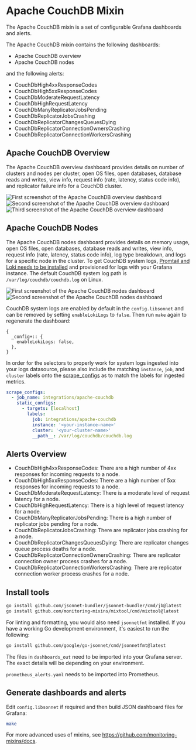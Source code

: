 # Apache CouchDB Mixin

The Apache CouchDB mixin is a set of configurable Grafana dashboards and alerts.

The Apache CouchDB mixin contains the following dashboards:

- Apache CouchDB overview
- Apache CouchDB nodes

and the following alerts:

- CouchDbHigh4xxResponseCodes
- CouchDbHigh5xxResponseCodes
- CouchDbModerateRequestLatency
- CouchDbHighRequestLatency
- CouchDbManyReplicatorJobsPending
- CouchDbReplicatorJobsCrashing
- CouchDbReplicatorChangesQueuesDying
- CouchDbReplicatorConnectionOwnersCrashing
- CouchDbReplicatorConnectionWorkersCrashing

## Apache CouchDB Overview

The Apache CouchDB overview dashboard provides details on number of clusters and nodes per cluster, open OS files, open databases, database reads and writes, view info, request info (rate, latency, status code info), and replicator failure info for a CouchDB cluster.

![First screenshot of the Apache CouchDB overview dashboard](https://storage.googleapis.com/grafanalabs-integration-assets/apache-couchdb/screenshots/overview_1.png)
![Second screenshot of the Apache CouchDB overview dashboard](https://storage.googleapis.com/grafanalabs-integration-assets/apache-couchdb/screenshots/overview_2.png)
![Third screenshot of the Apache CouchDB overview dashboard](https://storage.googleapis.com/grafanalabs-integration-assets/apache-couchdb/screenshots/overview_3.png)

## Apache CouchDB Nodes

The Apache CouchDB nodes dashboard provides details on memory usage, open OS files, open databases, database reads and writes, view info, request info (rate, latency, status code info), log type breakdown, and logs for a specific node in the cluster. To get CouchDB system logs, [Promtail and Loki needs to be installed](https://grafana.com/docs/loki/latest/installation/) and provisioned for logs with your Grafana instance. The default CouchDB system log path is `/var/log/couchdb/couchdb.log` on Linux.

![First screenshot of the Apache CouchDB nodes dashboard](https://storage.googleapis.com/grafanalabs-integration-assets/apache-couchdb/screenshots/nodes_1.png)
![Second screenshot of the Apache CouchDB nodes dashboard](https://storage.googleapis.com/grafanalabs-integration-assets/apache-couchdb/screenshots/nodes_2.png)

CouchDB system logs are enabled by default in the `config.libsonnet` and can be removed by setting `enableLokiLogs` to `false`. Then run `make` again to regenerate the dashboard:

```
{
  _config+:: {
    enableLokiLogs: false,
  },
}
```

In order for the selectors to properly work for system logs ingested into your logs datasource, please also include the matching `instance`, `job`, and `cluster` labels onto the [scrape_configs](https://grafana.com/docs/loki/latest/clients/promtail/configuration/#scrape_configs) as to match the labels for ingested metrics.

```yaml
scrape_configs:
  - job_name: integrations/apache-couchdb
    static_configs:
      - targets: [localhost]
        labels:
          job: integrations/apache-couchdb
          instance: '<your-instance-name>'
          cluster: '<your-cluster-name>'
          __path__: /var/log/couchdb/couchdb.log
```

## Alerts Overview

- CouchDbHigh4xxResponseCodes: There are a high number of 4xx responses for incoming requests to a node.
- CouchDbHigh5xxResponseCodes: There are a high number of 5xx responses for incoming requests to a node.
- CouchDbModerateRequestLatency: There is a moderate level of request latency for a node.
- CouchDbHighRequestLatency: There is a high level of request latency for a node.
- CouchDbManyReplicatorJobsPending: There is a high number of replicator jobs pending for a node.
- CouchDbReplicatorJobsCrashing: There are replicator jobs crashing for a node.
- CouchDbReplicatorChangesQueuesDying: There are replicator changes queue process deaths for a node.
- CouchDbReplicatorConnectionOwnersCrashing: There are replicator connection owner process crashes for a node.
- CouchDbReplicatorConnectionWorkersCrashing: There are replicator connection worker process crashes for a node.

## Install tools

```bash
go install github.com/jsonnet-bundler/jsonnet-bundler/cmd/jb@latest
go install github.com/monitoring-mixins/mixtool/cmd/mixtool@latest
```

For linting and formatting, you would also need `jsonnetfmt` installed. If you
have a working Go development environment, it's easiest to run the following:

```bash
go install github.com/google/go-jsonnet/cmd/jsonnetfmt@latest
```

The files in `dashboards_out` need to be imported
into your Grafana server. The exact details will be depending on your environment.

`prometheus_alerts.yaml` needs to be imported into Prometheus.

## Generate dashboards and alerts

Edit `config.libsonnet` if required and then build JSON dashboard files for Grafana:

```bash
make
```

For more advanced uses of mixins, see
https://github.com/monitoring-mixins/docs.
